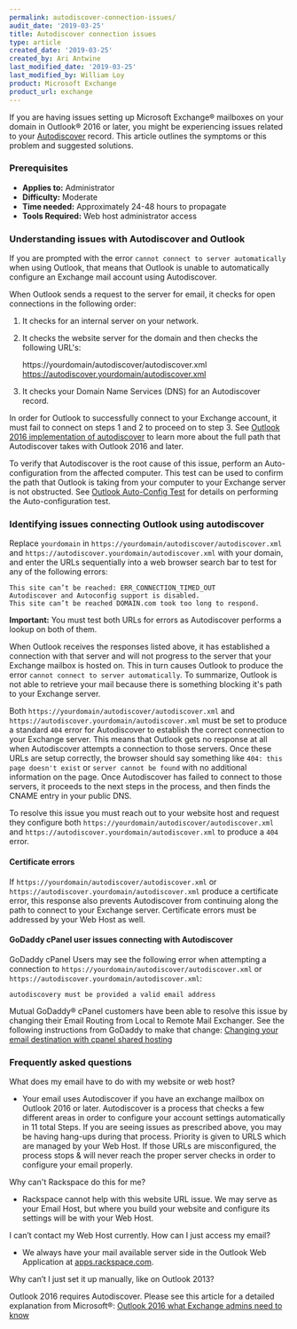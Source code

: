```yaml
---
permalink: autodiscover-connection-issues/
audit_date: '2019-03-25'
title: Autodiscover connection issues
type: article
created_date: '2019-03-25'
created_by: Ari Antwine
last_modified_date: '2019-03-25'
last_modified_by: William Loy
product: Microsoft Exchange
product_url: exchange
---
```


If you are having issues setting up Microsoft Exchange&reg; mailboxes on your domain in Outlook&reg; 2016 or later, you might be experiencing issues related to your [Autodiscover](/how-to/dns-record-definitions/#cname-record) record. This article outlines the symptoms or this problem and suggested solutions.

### Prerequisites

- **Applies to:** Administrator
- **Difficulty:** Moderate
- **Time needed:** Approximately 24-48 hours to propagate
- **Tools Required:** Web host administrator access

### Understanding issues with Autodiscover and Outlook

If you are prompted with the error `cannot connect to server automatically` when using Outlook, that means that Outlook is unable to automatically configure an Exchange mail account using Autodiscover.

When Outlook sends a request to the server for email, it checks for open connections in the following order:

1. It checks for an internal server on your network.
2. It checks the website server for the domain and then checks the following URL's:

     https://yourdomain/autodiscover/autodiscover.xml
     https://autodiscover.yourdomain/autodiscover.xml

3. It checks your Domain Name Services (DNS) for an Autodiscover record.

In order for Outlook to successfully connect to your Exchange account, it must fail to connect on steps 1 and 2 to proceed on to step 3. See [Outlook 2016 implementation of autodiscover](https://support.microsoft.com/en-us/help/3211279/outlook-2016-implementation-of-autodiscover) to learn more about the full path that Autodiscover takes with Outlook 2016 and later.

To verify that Autodiscover is the root cause of this issue, perform an Auto-configuration from the affected computer. This test can be used to confirm the path that Outlook is taking from your computer to your Exchange server is not obstructed.
See [Outlook Auto-Config Test](https://support.rackspace.com/how-to/set-up-autodiscover-for-outlook/) for details on performing the Auto-configuration test.


### Identifying issues connecting Outlook using autodiscover

Replace `yourdomain` in `https://yourdomain/autodiscover/autodiscover.xml` and
`https://autodiscover.yourdomain/autodiscover.xml` with your domain, and enter the URLs sequentially into a web browser search bar to test for any of the following errors:

    This site can’t be reached: ERR_CONNECTION_TIMED_OUT
    Autodiscover and Autoconfig support is disabled.
    This site can’t be reached DOMAIN.com took too long to respond.


 **Important:** You must test both URLs for errors as Autodiscover performs a lookup on both of them.


When Outlook receives the responses listed above, it has established a connection with that server and will not progress to the server that your Exchange mailbox is hosted on. This in turn causes Outlook to produce the error `cannot connect to server automatically`. To summarize, Outlook is not able to retrieve your mail because there is something blocking it's path to your Exchange server.

Both `https://yourdomain/autodiscover/autodiscover.xml` and `https://autodiscover.yourdomain/autodiscover.xml` must be set to produce a standard `404` error for Autodiscover to establish the correct connection to your Exchange server.  This means that Outlook gets no response at all when Autodiscover attempts a connection to those servers. Once these URLs are setup correctly, the browser should say something like `404: this page doesn't exist` or `server cannot be found` with no additional information on the page. Once Autodiscover has failed to connect to those servers, it proceeds to the next steps in the process, and then finds the CNAME entry in your public DNS.

To resolve this issue you must reach out to your website host and request they configure both `https://yourdomain/autodiscover/autodiscover.xml` and `https://autodiscover.yourdomain/autodiscover.xml` to produce a `404` error.

#### Certificate errors

If `https://yourdomain/autodiscover/autodiscover.xml` or `https://autodiscover.yourdomain/autodiscover.xml` produce a certificate error, this response also prevents Autodiscover from continuing along the path to connect to your Exchange server. Certificate errors must be addressed by your Web Host as well.


#### GoDaddy cPanel user issues connecting with Autodiscover

GoDaddy cPanel Users may see the following error when attempting a connection to `https://yourdomain/autodiscover/autodiscover.xml` or `https://autodiscover.yourdomain/autodiscover.xml`:

    autodiscovery must be provided a valid email address

Mutual GoDaddy&reg; cPanel customers have been able to resolve this issue by changing their Email Routing from Local to Remote Mail Exchanger. See the following instructions from GoDaddy to make that change: [Changing your email destination with cpanel shared hosting](https://www.godaddy.com/help/changing-your-email-destination-with-cpanel-shared-hosting-12380)


### Frequently asked questions

What does my email have to do with my website or web host?

  - Your email uses Autodiscover if you have an exchange mailbox on Outlook 2016 or later. Autodiscover is a process that checks a   few different areas in order to configure your account settings automatically in 11 total Steps. If you are seeing issues as prescribed above, you may be having hang-ups during that process. Priority is given to URLS which are managed by your Web Host. If those URLs are misconfigured, the process stops & will never reach the proper server checks in order to configure your email properly.

Why can't Rackspace do this for me?

  - Rackspace cannot help with this website URL issue. We may serve as your Email Host, but where you build your website and configure its settings will be with your Web Host.

I can’t contact my Web Host currently. How can I just access my email?

  - We always have your mail available server side in the Outlook Web Application at [apps.rackspace.com](https://apps.rackspace.com).

Why can’t I just set it up manually, like on Outlook 2013?

Outlook 2016 requires Autodiscover. Please see this article for a detailed explanation from Microsoft&reg;: [Outlook 2016 what Exchange admins need to know](https://blogs.technet.microsoft.com/exchange/2015/11/19/outlook-2016-what-exchange-admins-need-to-know/)

